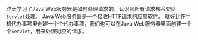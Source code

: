 昨天学习了Java Web服务器是如何处理请求的，认识到所有请求都会交给`Servlet`处理。
Java Web服务器是一个接收HTTP请求的应用软件。
就好比在手机代办事项里创建一个个代办事项，我们也可以在Java Web服务器里面创建一个个`Servlet`，用来处理对应的请求。
